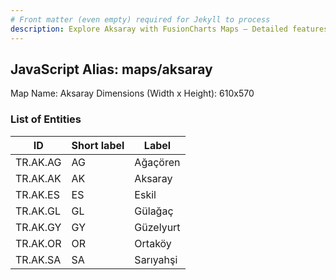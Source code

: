 ```yaml
---
# Front matter (even empty) required for Jekyll to process
description: Explore Aksaray with FusionCharts Maps – Detailed features for seamless integration. Try now & enhance your data visualization today! 
---
```


## JavaScript Alias: maps/aksaray

Map Name: Aksaray
Dimensions (Width x Height): 610x570

### List of Entities

| ID       | Short label | Label     |
| -------- | ----------- | --------- |
| TR.AK.AG | AG          | Ağaçören  |
| TR.AK.AK | AK          | Aksaray   |
| TR.AK.ES | ES          | Eskil     |
| TR.AK.GL | GL          | Gülağaç   |
| TR.AK.GY | GY          | Güzelyurt |
| TR.AK.OR | OR          | Ortaköy   |
| TR.AK.SA | SA          | Sarıyahşi |
